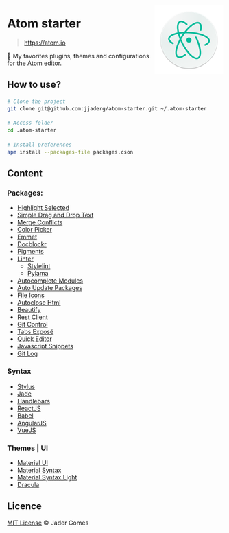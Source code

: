 [<img src="atom.png" align="right" width="160">](https://atom.io)

# Atom starter

> https://atom.io

:rocket: My favorites plugins, themes and configurations for the Atom editor. 
 
## How to use?

```sh
# Clone the project
git clone git@github.com:jjaderg/atom-starter.git ~/.atom-starter

# Access folder
cd .atom-starter

# Install preferences
apm install --packages-file packages.cson
```
## Content

### Packages:

- [Highlight Selected](https://atom.io/packages/highlight-selected)
- [Simple Drag and Drop Text](https://atom.io/packages/simple-drag-drop-text)
- [Merge Conflicts](https://atom.io/packages/merge-conflicts)
- [Color Picker](https://atom.io/packages/color-picker)
- [Emmet](https://atom.io/packages/emmet)
- [Docblockr](https://atom.io/packages/docblockr)
- [Pigments](https://atom.io/packages/pigments)
- [Linter](https://atom.io/packages/linter)
    - [Stylelint](https://atom.io/packages/linter-stylelint)
    - [Pylama](https://atom.io/packages/linter-pylama)
- [Autocomplete Modules](https://atom.io/packages/autocomplete-modules)
- [Auto Update Packages](https://atom.io/packages/auto-update-packages)
- [File Icons](https://atom.io/packages/file-icons)
- [Autoclose Html](https://atom.io/packages/autoclose-html)
- [Beautify](https://atom.io/packages/atom-beautify)
- [Rest Client](https://atom.io/packages/rest-client)
- [Git Control](https://atom.io/packages/git-control)
- [Tabs Exposé](https://atom.io/packages/expose)
- [Quick Editor](https://atom.io/packages/quick-editor)
- [Javascript Snippets](https://atom.io/packages/javascript-snippets)
- [Git Log](https://atom.io/packages/git-log)

### Syntax

- [Stylus](https://atom.io/packages/stylus)
- [Jade](https://atom.io/packages/atom-jade)
- [Handlebars](https://atom.io/packages/atom-handlebars)
- [ReactJS](https://atom.io/packages/react)
- [Babel](https://atom.io/packages/language-babel)
- [AngularJS](https://atom.io/packages/angularjs)
- [VueJS](https://atom.io/packages/language-vue)

### Themes | UI

- [Material UI](https://atom.io/themes/atom-material-ui)
- [Material Syntax](https://atom.io/themes/atom-material-syntax)
- [Material Syntax Light](https://atom.io/themes/atom-material-syntax-light)
- [Dracula](https://atom.io/themes/dracula-theme)

## Licence

[MIT License](https://github.com/jjaderg/atom-starter/blob/master/license.md) :copyright: Jader Gomes
